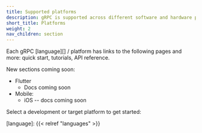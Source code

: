 ```yaml
---
title: Supported platforms
description: gRPC is supported across different software and hardware platforms.
short_title: Platforms
weight: 2
nav_children: section
---
```


Each gRPC [language][] / platform has links to the following pages and more:
quick start, tutorials, API reference.

New sections coming soon:

- Flutter
  - Docs coming soon
- Mobile:
  - iOS -- docs coming soon

Select a development or target platform to get started:

[language]: {{< relref "languages" >}}
